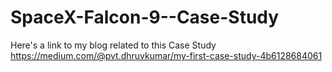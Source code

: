 # SpaceX-Falcon-9--Case-Study
Here's a link to my blog related to this Case Study <br>
https://medium.com/@pvt.dhruvkumar/my-first-case-study-4b6128684061
